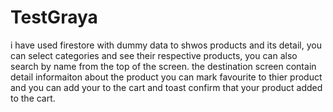 # TestGraya

i have used firestore with dummy data to shwos products and its detail, you can select categories and see their respective products,
you can also search by name from the top of the screen.
the destination screen contain detail informaiton about the product you can mark favourite to thier product and you can add your to the cart and 
toast confirm that your product added to the cart.
